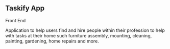 ## Taskify App

Front End

Application to help users find and hire people within their profession to help with tasks at their home such furniture assembly, mounting, cleaning, painting, gardening, home repairs and more.
